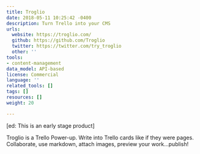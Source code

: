 ```yaml
---
title: Troglio
date: 2018-05-11 10:25:42 -0400
description: Turn Trello into your CMS
urls:
  website: https://troglio.com/
  github: https://github.com/Troglio
  twitter: https://twitter.com/try_troglio
  other: ''
tools:
- content-management
data_model: API-based
license: Commercial
language: ''
related_tools: []
tags: []
resources: []
weight: 20

---
```

\[ed: This is an early stage product\]

Troglio is a Trello Power-up. Write into Trello cards like if they were pages. Collaborate, use markdown, attach images, preview your work…publish!